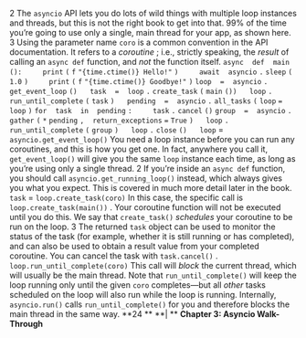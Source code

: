2  The  `asyncio`  API lets you do lots of wild things with multiple loop instances and threads, but this is not the right book to get into that. 99% of the time you’re going to use only a single, main thread for your app, as shown here. 3  Using the parameter name  `coro`  is a common convention in the API documentation. It refers to a  *coroutine* ; i.e., strictly speaking, the  *result*  of calling an  `async def`  function, and  *not*  the function itself. `async` ` ` `def` ` ` `main` `():` `    ` `print` `(` `f` `"{time.ctime()} Hello!"` `)` `    ` `await` ` ` `asyncio` `.` `sleep` `(` `1.0` `)` `    ` `print` `(` `f` `"{time.ctime()} Goodbye!"` `)` `loop` ` ` `=` ` ` `asyncio` `.` `get_event_loop` `()` `  ` `task` ` ` `=` ` ` `loop` `.` `create_task` `(` `main` `())` `  ` `loop` `.` `run_until_complete` `(` `task` `)` `  ` `pending` ` ` `=` ` ` `asyncio` `.` `all_tasks` `(` `loop` `=` `loop` `)` `for` ` ` `task` ` ` `in` ` ` `pending` `:` `    ` `task` `.` `cancel` `()` `group` ` ` `=` ` ` `asyncio` `.` `gather` `(` `*` `pending` `,` ` ` `return_exceptions` `=` `True` `)` `  ` `loop` `.` `run_until_complete` `(` `group` `)` `  ` `loop` `.` `close` `()` `  ` `loop`  =  `asyncio.get_event_loop()` You need a loop instance before you can run any coroutines, and this is how you get one. In fact, anywhere you call it,  `get_event_loop()`  will give you the same `loop`  instance each time, as long as you’re using only a single thread. 2  If you’re inside an  `async def`  function, you should call  `asyncio.get_running_loop()` instead, which always gives you what you expect. This is covered in much more detail later in the book. `task`  =  `loop.create_task(coro)` In this case, the specific call is  `loop.create_task(main())` . Your coroutine function will not be executed until you do this. We say that  `create_task()`   *schedules* your coroutine to be run on the loop. 3  The returned  `task`  object can be used to monitor the status of the task (for example, whether it is still running or has completed), and can also be used to obtain a result value from your completed coroutine. You can cancel the task with  `task.cancel()` . `loop.run_until_complete(coro)` This call will  *block*  the current thread, which will usually be the main thread. Note that  `run_until_complete()`  will keep the loop running only until the given `coro`  completes—but all  *other*  tasks scheduled on the loop will also run while the loop is running. Internally,  `asyncio.run()`  calls  `run_until_complete()`  for you and therefore blocks the main thread in the same way. **24 ** **| ** **Chapter 3: Asyncio Walk-Through**